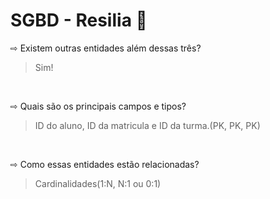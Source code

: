 # SGBD - Resilia 📄

⇨ Existem outras entidades além dessas três?

>Sim!
<br>

⇨ Quais são os principais campos e tipos?
>ID do aluno, ID da matricula e ID da turma.(PK, PK, PK)
<br>

⇨ Como essas entidades estão relacionadas?

>Cardinalidades(1:N, N:1 ou 0:1)
